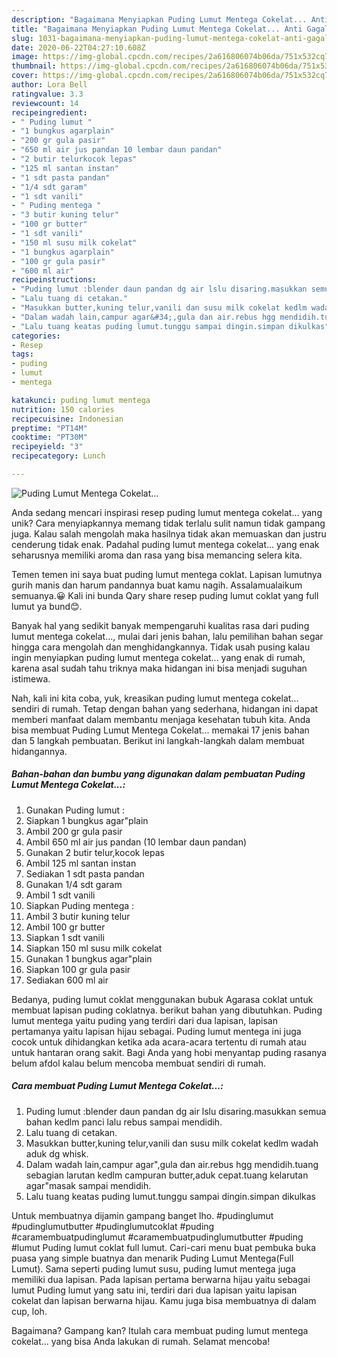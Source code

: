 ```yaml
---
description: "Bagaimana Menyiapkan Puding Lumut Mentega Cokelat... Anti Gagal"
title: "Bagaimana Menyiapkan Puding Lumut Mentega Cokelat... Anti Gagal"
slug: 1031-bagaimana-menyiapkan-puding-lumut-mentega-cokelat-anti-gagal
date: 2020-06-22T04:27:10.608Z
image: https://img-global.cpcdn.com/recipes/2a616806074b06da/751x532cq70/puding-lumut-mentega-cokelat-foto-resep-utama.jpg
thumbnail: https://img-global.cpcdn.com/recipes/2a616806074b06da/751x532cq70/puding-lumut-mentega-cokelat-foto-resep-utama.jpg
cover: https://img-global.cpcdn.com/recipes/2a616806074b06da/751x532cq70/puding-lumut-mentega-cokelat-foto-resep-utama.jpg
author: Lora Bell
ratingvalue: 3.3
reviewcount: 14
recipeingredient:
- " Puding lumut "
- "1 bungkus agarplain"
- "200 gr gula pasir"
- "650 ml air jus pandan 10 lembar daun pandan"
- "2 butir telurkocok lepas"
- "125 ml santan instan"
- "1 sdt pasta pandan"
- "1/4 sdt garam"
- "1 sdt vanili"
- " Puding mentega "
- "3 butir kuning telur"
- "100 gr butter"
- "1 sdt vanili"
- "150 ml susu milk cokelat"
- "1 bungkus agarplain"
- "100 gr gula pasir"
- "600 ml air"
recipeinstructions:
- "Puding lumut :blender daun pandan dg air lslu disaring.masukkan semua bahan kedlm panci lalu rebus sampai mendidih."
- "Lalu tuang di cetakan."
- "Masukkan butter,kuning telur,vanili dan susu milk cokelat kedlm wadah aduk dg whisk."
- "Dalam wadah lain,campur agar&#34;,gula dan air.rebus hgg mendidih.tuang sebagian larutan kedlm campuran butter,aduk cepat.tuang kelarutan agar&#34;masak sampai mendidih."
- "Lalu tuang keatas puding lumut.tunggu sampai dingin.simpan dikulkas"
categories:
- Resep
tags:
- puding
- lumut
- mentega

katakunci: puding lumut mentega 
nutrition: 150 calories
recipecuisine: Indonesian
preptime: "PT14M"
cooktime: "PT30M"
recipeyield: "3"
recipecategory: Lunch

---
```



![Puding Lumut Mentega Cokelat...](https://img-global.cpcdn.com/recipes/2a616806074b06da/751x532cq70/puding-lumut-mentega-cokelat-foto-resep-utama.jpg)

Anda sedang mencari inspirasi resep puding lumut mentega cokelat... yang unik? Cara menyiapkannya memang tidak terlalu sulit namun tidak gampang juga. Kalau salah mengolah maka hasilnya tidak akan memuaskan dan justru cenderung tidak enak. Padahal puding lumut mentega cokelat... yang enak seharusnya memiliki aroma dan rasa yang bisa memancing selera kita.

Temen temen ini saya buat puding lumut mentega coklat. Lapisan lumutnya gurih manis dan harum pandannya buat kamu nagih. Assalamualaikum semuanya.😀 Kali ini bunda Qary share resep puding lumut coklat yang full lumut ya bund😊.

Banyak hal yang sedikit banyak mempengaruhi kualitas rasa dari puding lumut mentega cokelat..., mulai dari jenis bahan, lalu pemilihan bahan segar hingga cara mengolah dan menghidangkannya. Tidak usah pusing kalau ingin menyiapkan puding lumut mentega cokelat... yang enak di rumah, karena asal sudah tahu triknya maka hidangan ini bisa menjadi suguhan istimewa.


Nah, kali ini kita coba, yuk, kreasikan puding lumut mentega cokelat... sendiri di rumah. Tetap dengan bahan yang sederhana, hidangan ini dapat memberi manfaat dalam membantu menjaga kesehatan tubuh kita. Anda bisa membuat Puding Lumut Mentega Cokelat... memakai 17 jenis bahan dan 5 langkah pembuatan. Berikut ini langkah-langkah dalam membuat hidangannya.

<!--inarticleads1-->

##### Bahan-bahan dan bumbu yang digunakan dalam pembuatan Puding Lumut Mentega Cokelat...:

1. Gunakan  Puding lumut :
1. Siapkan 1 bungkus agar&#34;plain
1. Ambil 200 gr gula pasir
1. Ambil 650 ml air jus pandan (10 lembar daun pandan)
1. Gunakan 2 butir telur,kocok lepas
1. Ambil 125 ml santan instan
1. Sediakan 1 sdt pasta pandan
1. Gunakan 1/4 sdt garam
1. Ambil 1 sdt vanili
1. Siapkan  Puding mentega :
1. Ambil 3 butir kuning telur
1. Ambil 100 gr butter
1. Siapkan 1 sdt vanili
1. Siapkan 150 ml susu milk cokelat
1. Gunakan 1 bungkus agar&#34;plain
1. Siapkan 100 gr gula pasir
1. Sediakan 600 ml air


Bedanya, puding lumut coklat menggunakan bubuk Agarasa coklat untuk membuat lapisan puding coklatnya. berikut bahan yang dibutuhkan. Puding lumut mentega yaitu puding yang terdiri dari dua lapisan, lapisan pertamanya yaitu lapisan hijau sebagai. Puding lumut mentega ini juga cocok untuk dihidangkan ketika ada acara-acara tertentu di rumah atau untuk hantaran orang sakit. Bagi Anda yang hobi menyantap puding rasanya belum afdol kalau belum mencoba membuat sendiri di rumah. 

<!--inarticleads2-->

##### Cara membuat Puding Lumut Mentega Cokelat...:

1. Puding lumut :blender daun pandan dg air lslu disaring.masukkan semua bahan kedlm panci lalu rebus sampai mendidih.
1. Lalu tuang di cetakan.
1. Masukkan butter,kuning telur,vanili dan susu milk cokelat kedlm wadah aduk dg whisk.
1. Dalam wadah lain,campur agar&#34;,gula dan air.rebus hgg mendidih.tuang sebagian larutan kedlm campuran butter,aduk cepat.tuang kelarutan agar&#34;masak sampai mendidih.
1. Lalu tuang keatas puding lumut.tunggu sampai dingin.simpan dikulkas


Untuk membuatnya dijamin gampang banget lho. #pudinglumut #pudinglumutbutter #pudinglumutcoklat #puding #caramembuatpudinglumut #caramembuatpudinglumutbutter #puding #lumut Puding lumut coklat full lumut. Cari-cari menu buat pembuka buka puasa yang simple buatnya dan menarik Puding Lumut Mentega(Full Lumut). Sama seperti puding lumut susu, puding lumut mentega juga memiliki dua lapisan. Pada lapisan pertama berwarna hijau yaitu sebagai lumut Puding lumut yang satu ini, terdiri dari dua lapisan yaitu lapisan cokelat dan lapisan berwarna hijau. Kamu juga bisa membuatnya di dalam cup, loh. 

Bagaimana? Gampang kan? Itulah cara membuat puding lumut mentega cokelat... yang bisa Anda lakukan di rumah. Selamat mencoba!
